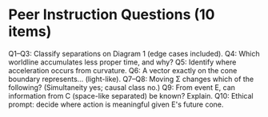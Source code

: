 # Peer Instruction Questions (10 items)
Q1–Q3: Classify separations on Diagram 1 (edge cases included).
Q4: Which worldline accumulates less proper time, and why?
Q5: Identify where acceleration occurs from curvature.
Q6: A vector exactly on the cone boundary represents… (light-like).
Q7–Q8: Moving Σ changes which of the following? (Simultaneity yes; causal class no.)
Q9: From event E, can information from C (space-like separated) be known? Explain.
Q10: Ethical prompt: decide where action is meaningful given E's future cone.

